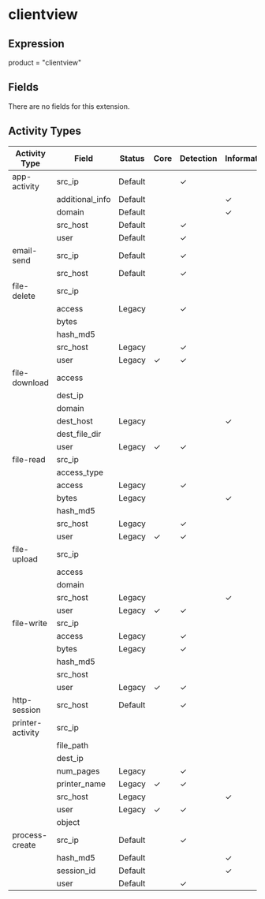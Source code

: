 clientview
==========

Expression
----------

product = "clientview"

Fields
------

There are no fields for this extension.

Activity Types
--------------

| Activity Type    | Field           | Status  | Core     | Detection | Informational |
| ---------------- | --------------- | ------- | -------- | --------- | ------------- |
| app-activity     | src_ip          | Default |          | &#10003;  |               |
|                  | additional_info | Default |          |           | &#10003;      |
|                  | domain          | Default |          |           | &#10003;      |
|                  | src_host        | Default |          | &#10003;  |               |
|                  | user            | Default |          | &#10003;  |               |
| email-send       | src_ip          | Default |          | &#10003;  |               |
|                  | src_host        | Default |          | &#10003;  |               |
| file-delete      | src_ip          |         |          |           |               |
|                  | access          | Legacy  |          | &#10003;  |               |
|                  | bytes           |         |          |           |               |
|                  | hash_md5        |         |          |           |               |
|                  | src_host        | Legacy  |          | &#10003;  |               |
|                  | user            | Legacy  | &#10003; | &#10003;  |               |
| file-download    | access          |         |          |           |               |
|                  | dest_ip         |         |          |           |               |
|                  | domain          |         |          |           |               |
|                  | dest_host       | Legacy  |          |           | &#10003;      |
|                  | dest_file_dir   |         |          |           |               |
|                  | user            | Legacy  | &#10003; | &#10003;  |               |
| file-read        | src_ip          |         |          |           |               |
|                  | access_type     |         |          |           |               |
|                  | access          | Legacy  |          | &#10003;  |               |
|                  | bytes           | Legacy  |          |           | &#10003;      |
|                  | hash_md5        |         |          |           |               |
|                  | src_host        | Legacy  |          | &#10003;  |               |
|                  | user            | Legacy  | &#10003; | &#10003;  |               |
| file-upload      | src_ip          |         |          |           |               |
|                  | access          |         |          |           |               |
|                  | domain          |         |          |           |               |
|                  | src_host        | Legacy  |          |           | &#10003;      |
|                  | user            | Legacy  | &#10003; | &#10003;  |               |
| file-write       | src_ip          |         |          |           |               |
|                  | access          | Legacy  |          | &#10003;  |               |
|                  | bytes           | Legacy  |          | &#10003;  |               |
|                  | hash_md5        |         |          |           |               |
|                  | src_host        |         |          |           |               |
|                  | user            | Legacy  | &#10003; | &#10003;  |               |
| http-session     | src_host        | Default |          | &#10003;  |               |
| printer-activity | src_ip          |         |          |           |               |
|                  | file_path       |         |          |           |               |
|                  | dest_ip         |         |          |           |               |
|                  | num_pages       | Legacy  |          | &#10003;  |               |
|                  | printer_name    | Legacy  | &#10003; | &#10003;  |               |
|                  | src_host        | Legacy  |          |           | &#10003;      |
|                  | user            | Legacy  | &#10003; | &#10003;  |               |
|                  | object          |         |          |           |               |
| process-create   | src_ip          | Default |          | &#10003;  |               |
|                  | hash_md5        | Default |          |           | &#10003;      |
|                  | session_id      | Default |          |           | &#10003;      |
|                  | user            | Default |          | &#10003;  |               |

